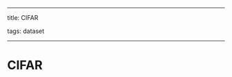
---

title: CIFAR

tags: dataset 

---

# CIFAR








































































